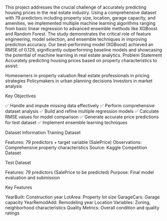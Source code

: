 This project addresses the crucial challenge of accurately predicting housing prices in the real estate industry. Using a comprehensive dataset with 79 predictors including property size, location, garage capacity, and amenities, we implemented multiple machine learning algorithms ranging from basic linear regression to advanced ensemble methods like XGBoost and Random Forest.
The study demonstrates the critical role of feature engineering, model selection, and ensemble techniques in improving prediction accuracy. Our best-performing model (XGBoost) achieved an RMSE of 0.129, significantly outperforming baseline models and showcasing the potential of machine learning in real estate analytics.
Problem Statement
Accurately predicting housing prices based on property characteristics to assist:

Homeowners in property valuation
Real estate professionals in pricing strategies
Policymakers in urban planning decisions
Investors in market analysis

Key Objectives

✅ Handle and impute missing data effectively
✅ Perform comprehensive dataset analysis
✅ Build and refine multiple regression models
✅ Calculate RMSE values for model comparison
✅ Generate accurate price predictions for test dataset
✅ Implement ensemble learning techniques

Dataset Information
Training Dataset

Features: 79 predictors + target variable (SalePrice)
Observations: Comprehensive property characteristics
Source: Kaggle Competition Dataset

Test Dataset

Features: 79 predictors (SalePrice to be predicted)
Purpose: Final model evaluation and submission

Key Features

YearBuilt: Construction year
LotArea: Property lot size
GarageCars: Garage capacity
YearRemodAdd: Remodeling year
Location Variables: Zoning, neighborhood characteristics
Quality Metrics: Overall condition and quality ratings
